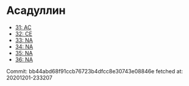 # Асадуллин
- [31: AC](31.md)
- [32: CE](32.md)
- [33: NA](33.md)
- [34: NA](34.md)
- [35: NA](35.md)
- [36: NA](36.md)

Commit: bb44abd68f91ccb76723b4dfcc8e30743e08846e
 fetched at: 20201201-233207
